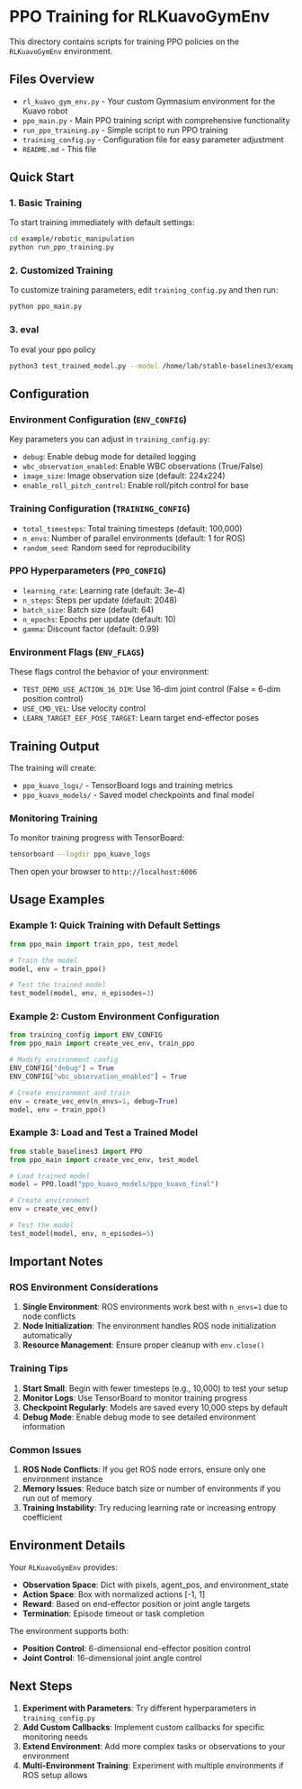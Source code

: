 # PPO Training for RLKuavoGymEnv

This directory contains scripts for training PPO policies on the `RLKuavoGymEnv` environment.

## Files Overview

- `rl_kuavo_gym_env.py` - Your custom Gymnasium environment for the Kuavo robot
- `ppo_main.py` - Main PPO training script with comprehensive functionality
- `run_ppo_training.py` - Simple script to run PPO training
- `training_config.py` - Configuration file for easy parameter adjustment
- `README.md` - This file

## Quick Start

### 1. Basic Training

To start training immediately with default settings:

```bash
cd example/robotic_manipulation
python run_ppo_training.py
```

### 2. Customized Training

To customize training parameters, edit `training_config.py` and then run:

```bash
python ppo_main.py
```

### 3. eval
To eval your ppo policy
```bash
python3 test_trained_model.py --model /home/lab/stable-baselines3/example/robotic_manipulation/ppo_kuavo_models/ppo_kuavo_final
```
## Configuration

### Environment Configuration (`ENV_CONFIG`)

Key parameters you can adjust in `training_config.py`:

- `debug`: Enable debug mode for detailed logging
- `wbc_observation_enabled`: Enable WBC observations (True/False)
- `image_size`: Image observation size (default: 224x224)
- `enable_roll_pitch_control`: Enable roll/pitch control for base

### Training Configuration (`TRAINING_CONFIG`)

- `total_timesteps`: Total training timesteps (default: 100,000)
- `n_envs`: Number of parallel environments (default: 1 for ROS)
- `random_seed`: Random seed for reproducibility

### PPO Hyperparameters (`PPO_CONFIG`)

- `learning_rate`: Learning rate (default: 3e-4)
- `n_steps`: Steps per update (default: 2048)
- `batch_size`: Batch size (default: 64)
- `n_epochs`: Epochs per update (default: 10)
- `gamma`: Discount factor (default: 0.99)

### Environment Flags (`ENV_FLAGS`)

These flags control the behavior of your environment:

- `TEST_DEMO_USE_ACTION_16_DIM`: Use 16-dim joint control (False = 6-dim position control)
- `USE_CMD_VEL`: Use velocity control
- `LEARN_TARGET_EEF_POSE_TARGET`: Learn target end-effector poses

## Training Output

The training will create:

- `ppo_kuavo_logs/` - TensorBoard logs and training metrics
- `ppo_kuavo_models/` - Saved model checkpoints and final model

### Monitoring Training

To monitor training progress with TensorBoard:

```bash
tensorboard --logdir ppo_kuavo_logs
```

Then open your browser to `http://localhost:6006`

## Usage Examples

### Example 1: Quick Training with Default Settings

```python
from ppo_main import train_ppo, test_model

# Train the model
model, env = train_ppo()

# Test the trained model
test_model(model, env, n_episodes=3)
```

### Example 2: Custom Environment Configuration

```python
from training_config import ENV_CONFIG
from ppo_main import create_vec_env, train_ppo

# Modify environment config
ENV_CONFIG["debug"] = True
ENV_CONFIG["wbc_observation_enabled"] = True

# Create environment and train
env = create_vec_env(n_envs=1, debug=True)
model, env = train_ppo()
```

### Example 3: Load and Test a Trained Model

```python
from stable_baselines3 import PPO
from ppo_main import create_vec_env, test_model

# Load trained model
model = PPO.load("ppo_kuavo_models/ppo_kuavo_final")

# Create environment
env = create_vec_env()

# Test the model
test_model(model, env, n_episodes=5)
```

## Important Notes

### ROS Environment Considerations

1. **Single Environment**: ROS environments work best with `n_envs=1` due to node conflicts
2. **Node Initialization**: The environment handles ROS node initialization automatically
3. **Resource Management**: Ensure proper cleanup with `env.close()`

### Training Tips

1. **Start Small**: Begin with fewer timesteps (e.g., 10,000) to test your setup
2. **Monitor Logs**: Use TensorBoard to monitor training progress
3. **Checkpoint Regularly**: Models are saved every 10,000 steps by default
4. **Debug Mode**: Enable debug mode to see detailed environment information

### Common Issues

1. **ROS Node Conflicts**: If you get ROS node errors, ensure only one environment instance
2. **Memory Issues**: Reduce batch size or number of environments if you run out of memory
3. **Training Instability**: Try reducing learning rate or increasing entropy coefficient

## Environment Details

Your `RLKuavoGymEnv` provides:

- **Observation Space**: Dict with pixels, agent_pos, and environment_state
- **Action Space**: Box with normalized actions [-1, 1]
- **Reward**: Based on end-effector position or joint angle targets
- **Termination**: Episode timeout or task completion

The environment supports both:
- **Position Control**: 6-dimensional end-effector position control
- **Joint Control**: 16-dimensional joint angle control

## Next Steps

1. **Experiment with Parameters**: Try different hyperparameters in `training_config.py`
2. **Add Custom Callbacks**: Implement custom callbacks for specific monitoring needs
3. **Extend Environment**: Add more complex tasks or observations to your environment
4. **Multi-Environment Training**: Experiment with multiple environments if ROS setup allows
